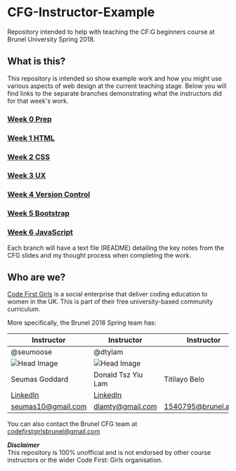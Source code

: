 # CFG-Instructor-Example
Repository intended to help with teaching the CF:G beginners course at Brunel University Spring 2018.

## What is this?
This repository is intended so show example work and how you might use various aspects of web design at the current teaching stage.
Below you will find links to the separate branches demonstrating what the instructors did for that week's work.

### [Week 0 Prep](https://github.com/seumoose/CFG-Instructor-Example/tree/Week-0-Course-Preparation)

### [Week 1 HTML](https://github.com/seumoose/CFG-Instructor-Example/tree/Week-1-HTML)

### [Week 2 CSS](https://github.com/seumoose/CFG-Instructor-Example/tree/Week-2-CSS)

### [Week 3 UX](https://github.com/seumoose/CFG-Instructor-Example/tree/Week-3-UX)

### [Week 4 Version Control](https://github.com/seumoose/CFG-Instructor-Example/tree/Week-4-Version-Control)

### [Week 5 Bootstrap](https://github.com/seumoose/CFG-Instructor-Example/tree/Week-5-Bootstrap)

### [Week 6 JavaScript](https://github.com/seumoose/CFG-Instructor-Example/tree/Week-6-JavaScript)

Each branch will have a text file (README) detailing the key notes from the CFG slides and my thought process when completing the work.

## Who are we?
[Code First Girls](https://www.codefirstgirls.org.uk/) is a social enterprise that deliver coding education to women in the UK.
This is part of their free university-based community curriculum.

More specifically, the Brunel 2018 Spring team has:

| Instructor    | Instructor        | Instructor   | Ambassador    |
| ------------- | -------------     |------------- | ------------- |
| @seumoose     | @dtylam           |              |               |
|![Head Image](../master/img/s.jpeg)<!-- .element width="128px" -->|![Head Image](../master/img/d.jpeg)<!-- .element width="128px" -->|    |![Head Image](../master/img/m.jpeg)<!-- .element width="128px" -->|
| Seumas Goddard | Donald Tsz Yiu Lam | Titilayo Belo  | Maria Vasquez Caroprese  |
|[LinkedIn](https://www.linkedin.com/in/seumas-goddard/)|[LinkedIn](https://www.linkedin.com/in/dtylam/)|    |[LinkedIn](https://www.linkedin.com/in/maria-vasquez-caroprese-27899aba/)|
|seumas10@gmail.com|dlamty@gmail.com|1540795@brunel.ac.uk|1315531@my.brunel.ac.uk|


You can also contact the Brunel CFG team at codefirstgirlsbrunel@gmail.com

**_Disclaimer_**  
This repository is 100% unofficial and is not endorsed by other course instructors or the wider Code First: Girls organisation.
